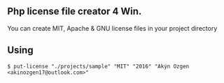 Php license file creator 4 Win.
--------------------------

You can create MIT, Apache & GNU license files in your project directory

Using
-----
```
$ put-license "./projects/sample" "MIT" "2016" "Akýn Özgen <akinozgen17@outlook.com>"
```
